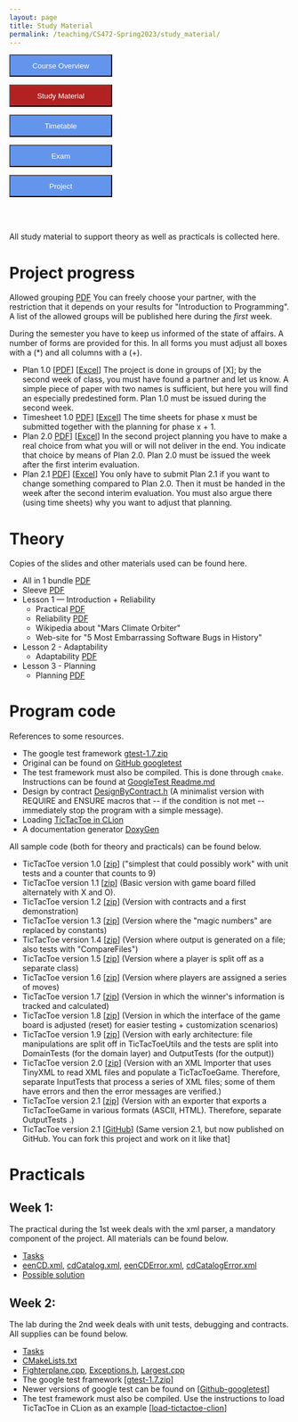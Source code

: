```yaml
---
layout: page
title: Study Material
permalink: /teaching/CS472-Spring2023/study_material/
---
```

<form action="/teaching/CS472-Spring2023/">
    <input type="submit" style="background-color:cornflowerblue;color:white;width:185px;
height:40px;" value="Course Overview" />
</form>
<form action="/teaching/CS472-Spring2023/study_material/">
    <input type="submit" style="background-color:firebrick;color:white;width:185px;
height:40px;" value="Study Material" />
</form>
<form action="/teaching/CS472-Spring2023/Timetable/">
    <input type="submit" style="background-color:cornflowerblue;color:white;width:185px;
height:40px;" value="Timetable" />
</form>
<form action="/teaching/CS472-Spring2023/Exam/">
    <input type="submit" style="background-color:cornflowerblue;color:white;width:185px;
height:40px;" value="Exam" />
</form>
<form action="/teaching/CS472-Spring2023/Project/">
    <input type="submit" style="background-color:cornflowerblue;color:white;width:185px;
height:40px;" value="Project" />
</form>


<br/>
<br/>

All study material to support theory as well as practicals is collected here.

Project progress
============
Allowed grouping [PDF]() You can freely choose your partner, with the restriction that it 
depends on your results for "Introduction to Programming". A list of the allowed groups 
will be published here during the *first* week.

During the semester you have to keep us informed of the state of affairs. A number of forms are provided for this. In all forms you must adjust all boxes with a (*) and all columns with a (+).

* Plan 1.0 [[PDF]()]  [[Excel]()] The project is done in groups of [X]; by the second week of class, you must have found a partner and let us know. A simple piece of paper with two names is sufficient, but here you will find an especially predestined form. Plan 1.0 must be issued during the second week.
* Timesheet 1.0 [PDF]()]  [[Excel]()] The time sheets for phase x must be submitted together with the planning for phase x + 1.
* Plan 2.0 [PDF]()]  [[Excel]()] In the second project planning you have to make a real choice from what you will or will not deliver in the end. You indicate that choice by means of Plan 2.0. Plan 2.0 must be issued the week after the first interim evaluation.
* Plan 2.1 [PDF]()]  [[Excel]()] You only have to submit Plan 2.1 if you want to change something compared to Plan 2.0. Then it must be handed in the week after the second interim evaluation. You must also argue there (using time sheets) why you want to adjust that planning.

Theory
=======
Copies of the slides and other materials used can be found here. 
* All in 1 bundle [PDF]()
* Sleeve [PDF]()
* Lesson 1 — Introduction + Reliability
  * Practical [PDF]()
  * Reliability [PDF]()
  * Wikipedia about "Mars Climate Orbiter"
  * Web-site for "5 Most Embarrassing Software Bugs in History"
* Lesson 2 - Adaptability
  * Adaptability [PDF]()
* Lesson 3 - Planning 
  * Planning [PDF]()

Program code
=====
References to some resources.
* The google test framework [gtest-1.7.zip](https://drive.google.com/file/d/1TzuyNjnm92Zhkq89pHA7eP9SP9sbFa4C/view?usp=sharing)
* Original can be found on [GitHub googletest](https://github.com/google/googletest)
* The test framework must also be compiled. This is done through ```cmake```. Instructions can be found at [GoogleTest Readme.md](https://github.com/google/googletest/blob/main/googletest/README.md)
* Design by contract [DesignByContract.h](material/DesignByContract.h) (A minimalist version with REQUIRE and ENSURE macros that -- if the condition is not met -- immediately stop the program with a simple message). 
* Loading [TicTacToe in CLion](material/loading_ttt/loading_ttt.md)
* A documentation generator [DoxyGen](https://doxygen.nl/) 

All sample code (both for theory and practicals) can be found below.
* TicTacToe version 1.0 [[zip](https://drive.google.com/file/d/1JjUfUbTjYL1WiENvwYu9XiOD1UvVGU6v/view?usp=sharing)] ("simplest that could possibly work" with unit tests and a counter that counts to 9)
* TicTacToe version 1.1 [[zip](https://drive.google.com/file/d/1JrPmkA79M_ciYxJA7qjx3D4HuAYv2d0J/view?usp=sharing)] (Basic version with game board filled alternately with X and O).
* TicTacToe version 1.2 [[zip](https://drive.google.com/file/d/1Jpt5lXoXR42aHVSYvQYRrs21MLx8V-ny/view?usp=sharing)] (Version with contracts and a first demonstration)
* TicTacToe version 1.3 [[zip](https://drive.google.com/file/d/1K0wAWi6cmORze6AA6nRbJ6EZirDrozec/view?usp=sharing)] (Version where the "magic numbers" are replaced by constants)
* TicTacToe version 1.4 [[zip](https://drive.google.com/file/d/1J9gDmBa1AFEC0-Q6Qe52kiBp_KwFMQ05/view?usp=sharing)] (Version where output is generated on a file; also tests with "CompareFiles")
* TicTacToe version 1.5 [[zip](https://drive.google.com/file/d/1Jp14EpX57pfigMokwlkeSeeSzJuc4YfX/view?usp=sharing)] (Version where a player is split off as a separate class)
* TicTacToe version 1.6 [[zip](https://drive.google.com/file/d/1JvBJ2uIiGn45Uxab08FBtT5eoKIYqNgG/view?usp=sharing)] (Version where players are assigned a series of moves)
* TicTacToe version 1.7 [[zip](https://drive.google.com/file/d/1JO5FqC0h07_a0cT4bSpwFlg39VyjAwn-/view?usp=sharing)] (Version in which the winner's information is tracked and calculated)
* TicTacToe version 1.8 [[zip](https://drive.google.com/file/d/1Jp1MlOeAGeO8odBRAVjMhS0cMuE5N-Wg/view?usp=sharing)] (Version in which the interface of the game board is adjusted (reset) for easier testing + customization scenarios)
* TicTacToe version 1.9 [[zip](https://drive.google.com/file/d/1J9xAF2yD-xTqAjS0IR_PgU4CkecaZhY4/view?usp=sharing)] (Version with early architecture: file manipulations are split off in TicTacToeUtils and the tests are split into DomainTests (for the domain layer) and OutputTests (for the output))
* TicTacToe version 2.0 [[zip](https://drive.google.com/file/d/1JqbsYLD58psG3BxGuFF15anr5VLQhk8N/view?usp=sharing)] (Version with an XML Importer that uses TinyXML to read XML files and populate a TicTacToeGame. Therefore, separate InputTests that process a series of XML files; some of them have errors and then the error messages are verified.)
* TicTacToe version 2.1 [[zip](https://drive.google.com/file/d/1JkV_GbIpwbv6YrtHnWNFda24OLE5t6dw/view?usp=sharing)] (Version with an exporter that exports a TicTacToeGame in various formats (ASCII, HTML). Therefore, separate OutputTests .)
* TicTacToe version 2.1 [[GitHub](https://github.com/johnxu21/TicTacToe_Git)] (Same version 2.1, but now published on GitHub. You can fork this project and work on it like that]

Practicals
========

## Week 1: 
The practical during the 1st week deals with the xml parser, a mandatory component of the project. All materials can be found below.
* [Tasks]()
* [eenCD.xml](material/eenCD.xml), [cdCatalog.xml](material/cdCatalog.xml), [eenCDError.xml](material/eenCDError.xml), [cdCatalogError.xml](material/cdCatalogError.xml)
* [Possible solution](https://drive.google.com/file/d/1XLZDTpHjaxZ4RmlUlU0ic58ngIAz3d3m/view?usp=sharing)

## Week 2: 
The lab during the 2nd week deals with unit tests, debugging and contracts. All supplies can be found below.
* [Tasks]()
* [CMakeLists.txt](material/CMakeLists.txt)
* [Fighterplane.cpp](material/Fighterplane.cpp), [Exceptions.h](material/Exceptions.h), [Largest.cpp](material/Largest.cpp)
* The google test framework [[gtest-1.7.zip](https://drive.google.com/file/d/1TzuyNjnm92Zhkq89pHA7eP9SP9sbFa4C/view?usp=sharing)]
* Newer versions of google test can be found on  [[Github-googletest](https://github.com/google/googletest/releases)]
* The test framework must also be compiled. Use the instructions to load TicTacToe in CLion as an example [[load-tictactoe-clion](material/loading_ttt/loading_ttt.md)]
















